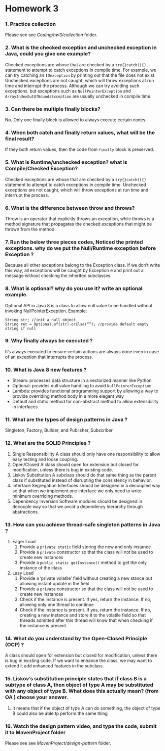 # Homework 3

### 1. Practice collection
Please see see *Coding/hw3/collection* folder.
### 2. What is the checked exception and unchecked exception in Java, could you give one example?
Checked exceptions are whose that are checked by a `try{}catch(){}` statement to attempt to catch exceptions in compile time. For example, we can try catching an `IOexception` by printing out that the file does not exist. Unchecked exceptions are not caught, which will throw exceptions at run time and interrupt the process. Although we can try avoiding such exceptions, but exceptions such as `NullPointerException` and `ArrayIndexOutOfBoundsException` are usually unchecked in compile time.
### 3. Can there be multiple finally blocks?
No. Only one finally block is allowed to always execute certain codes.
### 4. When both catch and finally return values, what will be the final result?
If they both return values, then the code from `finally` block is preserved.
### 5. What is Runtime/unchecked exception? what is Compile/Checked Exception?
Checked exceptions are whose that are checked by a `try{}catch(){}` statement to attempt to catch exceptions in compile time. Unchecked exceptions are not caught, which will throw exceptions at run time and interrupt the process. 
### 6. What is the difference between throw and throws?
Throw is an operator that explicitly throws an exception, while throws is a method signature that propagates the checked exceptions that might be thrown from the method.
### 7. Run the below three pieces codes, Noticed the printed exceptions. why do we put the Null/Runtime exception before Exception ?
Because all other exceptions belong to the Exception class. If we don’t write this way, all exceptions will be caught by Exception e and print out a message without checking the inherited subclasses.
### 8. What is optional? why do you use it? write an optional example.
Optional API in Java 8 is a class to allow null value to be handled without invoking NullPointerException. Example:
```
String str; //init a null object
String ret = Optional.of(str).orElse(“”); //provide default empty string if null
```
### 9. Why finally always be executed ?
It’s always executed to ensure certain actions are always done even in case of an exception that interrupts the process.
### 10. What is Java 8 new features ?
-	Stream: processes data structure in a vectorized manner like Python 
-	Optional: provides null value handling to avoid `NullPointerException` 
-	Lambda: provides functional programming support by allowing a way to provide overriding method body in a more elegant way
-	Default and static method for non-abstract method to allow extensibility in interfaces

### 11. What are the types of design patterns in Java ?
Singleton, Factory, Builder, and Publisher_Subscriber
### 12. What are the SOLID Principles ?
1.	Single Responsibility
A class should only have one responsibility to allow easy testing and loose coupling.
2.	Open/Closed
A class should open for extension but closed for modification, unless there is bug in existing code.
3.	Liskov Substitution
A subclass should do that same thing as the parent class if substituted instead of disrupting the consistency in behavior.
4.	Interface Segregation
Interfaces should be designed in a decoupled way so that when we implement one interface we only need to write minimum overriding methods.
5.	Dependency Inversion
Software modules should be designed in decouple way so that we avoid a dependency hierarchy through abstractions.

### 13. How can you achieve thread-safe singleton patterns in Java ?
1.	Eager Load
    1. Provide a `private static` field storing the new and only instance
    2. Provide a `private` constructor so that the class will not be used to create new instances
    3. Provide a `public static getInstance()` method to get the only instance of the class
2.	Lazy Load
    1. Provide a ‘private volatile’ field without creating a new stance but allowing instant update in the field
    2. Provide a `private` constructor so that the class will not be used to create new instances
    3. Check if the instance is present. If yes, return the instance. If no, allowing only one thread to continue
    4. Check if the instance is present. If yes, return the instance. If no, creating a new instance and store it to the volatile field so that threads admitted after this thread will know that when checking if the instance is present.

### 14. What do you understand by the Open-Closed Principle (OCP) ?
A class should open for extension but closed for modification, unless there is bug in existing code. If we want to enhance the class, we may want to extend it add enhanced features in the subclass.
### 15. Liskov’s substitution principle states that if class B is a subtype of class A, then object of type A may be substituted with any object of type B. What does this actually mean? (from OA ) choose your answer.
1. It means that if the object of type A can do something, the object of type B could also be able tp perform the same thing
### 16.  Watch the design pattern video, and type the code, submit it to MavenProject folder
Please see see *MavenProject/design-pattern* folder.